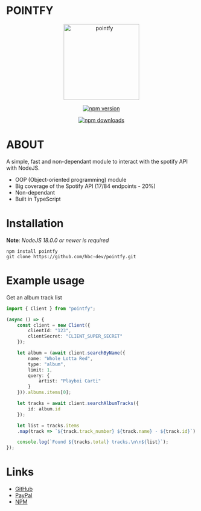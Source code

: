 # POINTFY
<div align="center">
<img src="https://cdn.discordapp.com/attachments/863514308343889930/1147234182943223960/2581_sin_titulo_20230901201848.png" height="200px" alt="pointfy">


<a href="https://www.npmjs.com/package/pointfy"><img src="https://img.shields.io/npm/v/pointfy.svg?maxAge=3600" alt="npm version"/></a>

<a href="https://www.npmjs.com/package/pointfy"><img src="https://img.shields.io/npm/dt/pointfy.svg?maxAge=3600" alt="npm downloads"/></a>
</div>

# ABOUT
A simple, fast and non-dependant module to interact with the spotify API with NodeJS.

* OOP (Object-oriented programming) module
* Big coverage of the Spotify API (17/84 endpoints - 20%)
* Non-dependant
* Built in TypeScript

# Installation
**Note**: *NodeJS 18.0.0 or newer is required*

```
npm install pointfy
git clone https://github.com/hbc-dev/pointfy.git
```

# Example usage
Get an album track list

```ts
import { Client } from "pointfy";

(async () => {
    const client = new Client({
        clientId: "123",
        clientSecret: "CLIENT_SUPER_SECRET"
    });

    let album = (await client.searchByName({
        name: "Whole Lotta Red",
        type: "album",
        limit: 1,
        query: {
            artist: "Playboi Carti"
        }
    })).albums.items[0];

    let tracks = await client.searchAlbumTracks({
        id: album.id
    });

    let list = tracks.items
    .map(track => `${track.track_number} ${track.name} - ${track.id}`).join('\n');

    console.log(`Found ${tracks.total} tracks.\n\n${list}`);
});
```

# Links
* [GitHub](https://github.com/hbc-dev/pointfy)
* [PayPal](https://paypal.me/pagos3217)
* [NPM](https://npmjs.com/package/pointfy)
